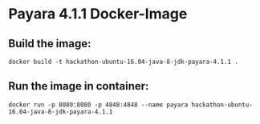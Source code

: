 # Payara 4.1.1 Docker-Image

## Build the image:

```
docker build -t hackathon-ubuntu-16.04-java-8-jdk-payara-4.1.1 .
```

## Run the image in container:

```
docker run -p 8080:8080 -p 4848:4848 --name payara hackathon-ubuntu-16.04-java-8-jdk-payara-4.1.1
```
